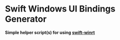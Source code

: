 # Swift Windows UI Bindings Generator
**Simple helper script(s) for using [swift-winrt](https://github.com/thebrowsercompany/swift-winrt)**
